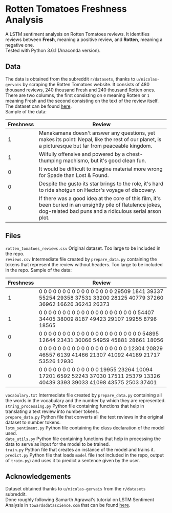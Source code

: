 # Rotten Tomatoes Freshness Analysis
A LSTM sentiment analysis on Rotten Tomatoes reviews. It identifies reviews between **Fresh**, meaning a positive review, and **Rotten**, meaning a negative one.\
Tested with Python 3.6.1 (Anaconda version).
## Data
The data is obtained from the subreddit `r/datasets`, thanks to `u/nicolas-gervais` by scraping the Rotten Tomatoes website. It consists of 480 thousand reviews, 240 thousand Fresh and 240 thousand Rotten ones. There are two columns, the first consisting on `0` meaning Rotten or `1` meaning Fresh and the second consisting on the text of the review itself. The dataset can be found [here](https://drive.google.com/file/d/1N8WCMci_jpDHwCVgSED-B9yts-q9_Bb5/view?usp=sharing).\
Sample of the data:

Freshness | Review
--- | ---
1 | Manakamana doesn't answer any questions, yet makes its point: Nepal, like the rest of our planet, is a picturesque but far from peaceable kingdom.
1 | Wilfully offensive and powered by a chest-thumping machismo, but it's good clean fun.
0 | It would be difficult to imagine material more wrong for Spade than Lost & Found.
0 | Despite the gusto its star brings to the role, it's hard to ride shotgun on Hector's voyage of discovery.
0 | If there was a good idea at the core of this film, it's been buried in an unsightly pile of flatulence jokes, dog-related bad puns and a ridiculous serial arson plot.

## Files
`rotten_tomatoes_reviews.csv` Original dataset. Too large to be included in the repo.\
`reviews.csv` Intermediate file created by `prepare_data.py` containing the tokens that represent the review without headers. Too large to be included in the repo. Sample of the data:

Freshness | Review
--- | ---
1 | 0 0 0 0 0 0 0 0 0 0 0 0 0 0 0 0 29509 1841 39337 55254 29358 37531 33200 28125 40779 37260 36962 16626 36243 26373
1 | 0 0 0 0 0 0 0 0 0 0 0 0 0 0 0 0 0 0 0 0 0 54407 34405 38009 8187 49423 29107 19955 8796 18565
0 | 0 0 0 0 0 0 0 0 0 0 0 0 0 0 0 0 0 0 0 0 0 0 54895 12644 23431 30066 54959 45881 28661 18056
0 | 0 0 0 0 0 0 0 0 0 0 0 0 0 0 0 0 0 0 0 12304 20829 46557 6139 41466 21307 41092 44189 21717 53526 12930
0 | 0 0 0 0 0 0 0 0 0 0 0 0 0 19955 23264 10094 17201 6592 52243 37030 17511 25379 13326 40439 3393 39033 41098 43575 2503 37401

`vocabulary.txt` Intermediate file created by `prepare_data.py` containing all the words in the vocabulary and the number by which they are represented.\
`string_processing.py` Python file containing functions that help in translating a text review into number tokens.\
`prepare_data.py` Python file that converts all the text reviews in the original dataset to number tokens.\
`lstm_sentiment.py` Python file containing the class declaration of the model used.\
`data_utils.py` Python file containing functions that help in processing the data to serve as input for the model to be trained.\
`train.py` Python file that creates an instance of the model and trains it.\
`predict.py` Python file that loads `model` file (not included in the repo, output of `train.py`) and uses it to predict a sentence given by the user.
## Acknowledgements
Dataset obtained thanks to `u/nicolas-gervais` from the `r/datasets` subreddit.\
Done roughly following Samarth Agrawal's tutorial on LSTM Sentiment Analysis in `towardsdatascience.com` that can be found [here](https://towardsdatascience.com/sentiment-analysis-using-lstm-step-by-step-50d074f09948).

